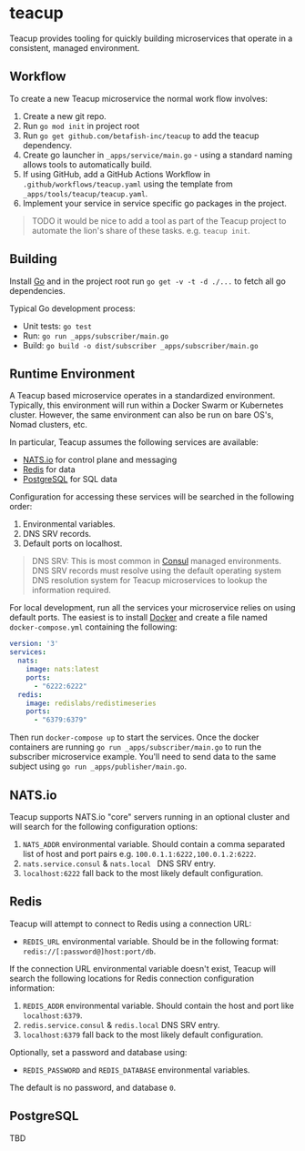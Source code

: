# teacup

Teacup provides tooling for quickly building microservices that operate in a consistent, managed environment.

## Workflow

To create a new Teacup microservice the normal work flow involves:

1. Create a new git repo.
2. Run `go mod init` in project root
3. Run `go get github.com/betafish-inc/teacup` to add the teacup dependency.
4. Create go launcher in `_apps/service/main.go` - using a standard naming allows tools to automatically build.
5. If using GitHub, add a GitHub Actions Workflow in `.github/workflows/teacup.yaml` using the template from `_apps/tools/teacup/teacup.yaml`.
6. Implement your service in service specific go packages in the project.

> TODO it would be nice to add a tool as part of the Teacup project to automate the lion's share of these tasks. e.g. `teacup init`.

## Building

Install [Go](https://golang.org) and in the project root run `go get -v -t -d ./...` to fetch all go dependencies.

Typical Go development process:

* Unit tests: `go test`
* Run: `go run _apps/subscriber/main.go`
* Build: `go build -o dist/subscriber _apps/subscriber/main.go`

## Runtime Environment

A Teacup based microservice operates in a standardized environment. Typically, this environment will run within a Docker Swarm or Kubernetes cluster. However, the same environment can also be run on bare OS's, Nomad clusters, etc.

In particular, Teacup assumes the following services are available:

* [NATS.io](https://nats.io/) for control plane and messaging
* [Redis](https://redis.io/) for data
* [PostgreSQL](https://postgresql.org) for SQL data

Configuration for accessing these services will be searched in the following order:

1. Environmental variables.
2. DNS SRV records.
4. Default ports on localhost.

> DNS SRV: This is most common in [Consul](https://consul.io/) managed environments. DNS SRV records must resolve using the default operating system DNS resolution system for Teacup microservices to lookup the information required.

For local development, run all the services your microservice relies on using default ports. The easiest is to install [Docker](https://docker.io) and create a file named `docker-compose.yml` containing the following:

```yaml
version: '3'
services:
  nats:
    image: nats:latest
    ports:
      - "6222:6222"
  redis:
    image: redislabs/redistimeseries
    ports:
      - "6379:6379"
```

Then run `docker-compose up` to start the services. Once the docker containers are running `go run _apps/subscriber/main.go` to run the subscriber microservice example. You'll need to send data to the same subject using `go run _apps/publisher/main.go`.

## NATS.io

Teacup supports NATS.io "core" servers running in an optional cluster and will search for the following configuration options: 

1. `NATS_ADDR` environmental variable. Should contain a comma separated list of host and port pairs e.g. `100.0.1.1:6222,100.0.1.2:6222`.
2. `nats.service.consul` & `nats.local ` DNS SRV entry.
4. `localhost:6222` fall back to the most likely default configuration.

## Redis

Teacup will attempt to connect to Redis using a connection URL:

* `REDIS_URL` environmental variable. Should be in the following format: `redis://[:password@]host:port/db`.

If the connection URL environmental variable doesn't exist, Teacup will search the following locations for Redis connection configuration information:

1. `REDIS_ADDR` environmental variable. Should contain the host and port like `localhost:6379`.
2. `redis.service.consul` & `redis.local` DNS SRV entry. 
4. `localhost:6379` fall back to the most likely default configuration.

Optionally, set a password and database using:

* `REDIS_PASSWORD` and `REDIS_DATABASE` environmental variables.

The default is no password, and database `0`.

## PostgreSQL

TBD